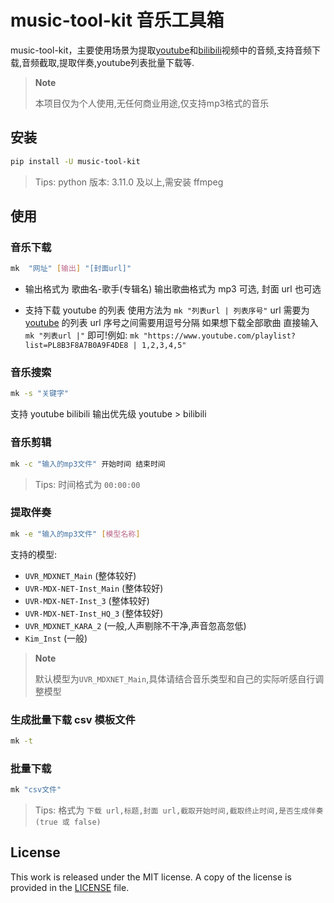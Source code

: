 # music-tool-kit 音乐工具箱

music-tool-kit，主要使用场景为提取[youtube](https://www.youtube.com)和[bilibili](https://www.bilibili.com)视频中的音频,支持音频下载,音频截取,提取伴奏,youtube列表批量下载等.
> **Note**
>
> 本项目仅为个人使用,无任何商业用途,仅支持mp3格式的音乐

## 安装

```bash
pip install -U music-tool-kit
```

> Tips: python 版本: 3.11.0 及以上,需安装 ffmpeg

## 使用

### 音乐下载

```bash
mk  "网址" [输出] "[封面url]"

```

- 输出格式为 歌曲名-歌手(专辑名) 输出歌曲格式为 mp3 可选, 封面 url 也可选

- 支持下载 youtube 的列表 使用方法为 `mk "列表url | 列表序号"` url 需要为 [youtube](https://www.youtube.com) 的列表 url 序号之间需要用逗号分隔 如果想下载全部歌曲 直接输入 `mk "列表url |"` 即可!例如: `mk "https://www.youtube.com/playlist?list=PL8B3F8A7B0A9F4DE8 | 1,2,3,4,5"`

### 音乐搜索

```bash
mk -s "关键字"
```

支持 youtube bilibili 输出优先级 youtube > bilibili

### 音乐剪辑

```bash
mk -c "输入的mp3文件" 开始时间 结束时间
```

> Tips: 时间格式为 `00:00:00`

### 提取伴奏

```bash
mk -e "输入的mp3文件" [模型名称]
```

支持的模型:

- `UVR_MDXNET_Main` (整体较好)
- `UVR-MDX-NET-Inst_Main` (整体较好)
- `UVR-MDX-NET-Inst_3` (整体较好)
- `UVR-MDX-NET-Inst_HQ_3` (整体较好)
- `UVR_MDXNET_KARA_2` (一般,人声剔除不干净,声音忽高忽低)
- `Kim_Inst` (一般)

> **Note**
>
> 默认模型为`UVR_MDXNET_Main`,具体请结合音乐类型和自己的实际听感自行调整模型

### 生成批量下载 csv 模板文件

```bash
mk -t
```

### 批量下载

```bash
mk "csv文件"
```

> Tips: 格式为 `下载 url,标题,封面 url,截取开始时间,截取终止时间,是否生成伴奏(true 或 false)`

## License

This work is released under the MIT license. A copy of the license is provided in the [LICENSE](./LICENSE) file.
